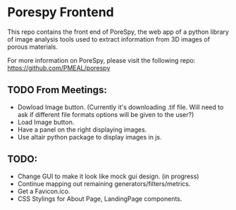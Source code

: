 # Porespy Frontend

This repo contains the front end of PoreSpy, the web app of a python library of image analysis tools used to extract information from 3D images of porous materials.

For more information on PoreSpy, please visit the following repo: https://github.com/PMEAL/porespy


## TODO From Meetings:

- Dowload Image button. (Currently it's downloading .tif file. Will need to ask if different file formats options will be given to the user?)
- Load Image button.
- Have a panel on the right displaying images.
- Use altair python package to display images in js.


## TODO:

- Change GUI to make it look like mock gui design. (in progress)
- Continue mapping out remaining generators/filters/metrics.
- Get a Favicon.ico.
- CSS Stylings for About Page, LandingPage components.
